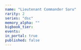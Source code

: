 ```yaml
---
name: "Lieutenant Commander Saru"
rarity: 2
series: "dsc"
memory_alpha: ""
bigbook_tier:
events:
in_portal: true
published: false
---
```


